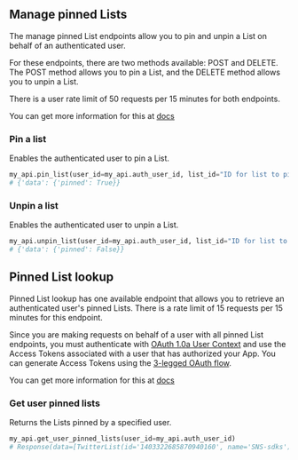 ## Manage pinned Lists

The manage pinned List endpoints allow you to pin and unpin a List on behalf of an authenticated user.

For these endpoints, there are two methods available: POST and DELETE. The POST method allows you to pin a List, and the DELETE method allows you to unpin a List.

There is a user rate limit of 50 requests per 15 minutes for both endpoints.

You can get more information for this at [docs](https://developer.twitter.com/en/docs/twitter-api/lists/pinned-lists/introduction)

### Pin a list

Enables the authenticated user to pin a List.

```python
my_api.pin_list(user_id=my_api.auth_user_id, list_id="ID for list to pin")
# {'data': {'pinned': True}}
```

### Unpin a list

Enables the authenticated user to unpin a List.

```python
my_api.unpin_list(user_id=my_api.auth_user_id, list_id="ID for list to unpin")
# {'data': {'pinned': False}}
```

## Pinned List lookup

Pinned List lookup has one available endpoint that allows you to retrieve an authenticated user's pinned Lists. There is a rate limit of 15 requests per 15 minutes for this endpoint.

Since you are making requests on behalf of a user with all pinned List endpoints, you must authenticate with [OAuth 1.0a User Context](https://developer-staging.twitter.com/en/docs/authentication/oauth-1-0a) and use the Access Tokens associated with a user that has authorized your App.  You can generate Access Tokens using the [3-legged OAuth flow](https://developer-staging.twitter.com/en/docs/authentication/oauth-1-0a/obtaining-user-access-tokens).

You can get more information for this at [docs](https://developer.twitter.com/en/docs/twitter-api/lists/pinned-lists/introduction)

### Get user pinned lists

Returns the Lists pinned by a specified user.

```python
my_api.get_user_pinned_lists(user_id=my_api.auth_user_id)
# Response(data=[TwitterList(id='1403322685870940160', name='SNS-sdks')])
```
